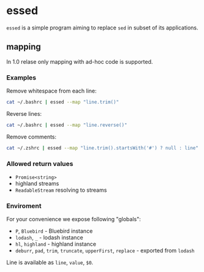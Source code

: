 # essed

`essed` is a simple program aiming to replace `sed` in subset of its applications.

## mapping

In 1.0 relase only mapping with ad-hoc code is supported.

### Examples

Remove whitespace from each line:
```bash
cat ~/.bashrc | essed --map "line.trim()"
```

Reverse lines:
```bash
cat ~/.bashrc | essed --map "line.reverse()"
```

Remove comments:

```bash
cat ~/.zshrc | essed --map "line.trim().startsWith('#') ? null : line"
```




### Allowed return values

* `Promise<string>`
* highland streams
* `ReadableStream` resolving to streams

### Enviroment

For your convenience we expose following "globals":
* `P`, `Bluebird` - Bluebird instance
* `lodash`, `_` - lodash instance
* `hl`, `highland` - highland instance
* `deburr`, `pad`, `trim`, `truncate`, `upperFirst`, `replace` - exported from `lodash`

Line is available as `line`, `value`, `$0`.

